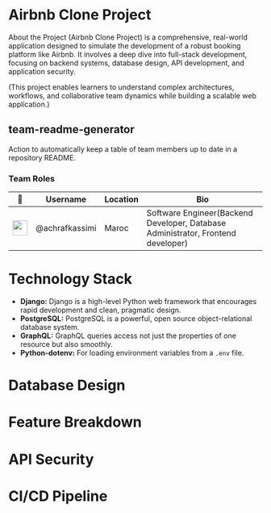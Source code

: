 
# Airbnb Clone Project

About the Project (Airbnb Clone Project) is a comprehensive, real-world application designed to simulate the development of a robust booking platform like Airbnb. It involves a deep dive into full-stack development, focusing on backend systems, database design, API development, and application security.

(This project enables learners to understand complex architectures, workflows, and collaborative team dynamics while building a scalable web application.)

## team-readme-generator

Action to automatically keep a table of team members up to date in a repository README.

### Team Roles

<!--auto-team-table-->
| 👤 | Username | Location | Bio |
| --- | --- | --- | --- |
| <img src="https://avatars.githubusercontent.com/u/38761929?v=4" width="30" /> | @achrafkassimi | Maroc | Software Engineer(Backend Developer, Database Administrator, Frontend developer) |

<!--/auto-team-table-->

# Technology Stack

* **Django:** Django is a high-level Python web framework that encourages rapid development and clean, pragmatic design.
* **PostgreSQL:** PostgreSQL is a powerful, open source object-relational database system.
* **GraphQL:** GraphQL queries access not just the properties of one resource but also smoothly.
* **Python-dotenv:** For loading environment variables from a `.env` file.

# Database Design

# Feature Breakdown


# API Security

# CI/CD Pipeline

